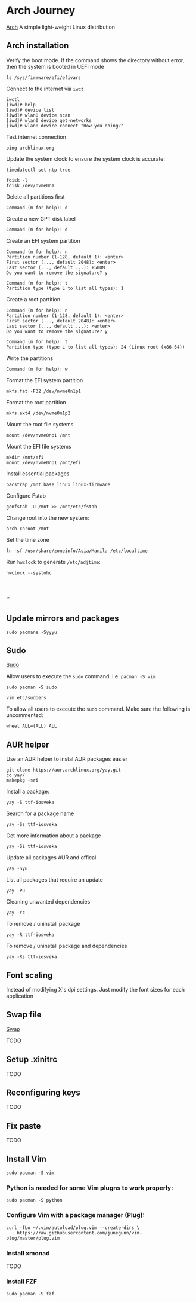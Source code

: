 # Arch Journey

[Arch](https://archlinux.org) A simple light-weight Linux distribution

## Arch installation

Verify the boot mode. If the command shows the directory without error, then the system is booted in UEFI mode

```shell
ls /sys/firmware/efi/efivars
```

Connect to the internet via `iwct`

```shell
iwctl
[iwd]# help
[iwd]# device list
[iwd]# wlan0 device scan
[iwd]# wlan0 device get-networks
[iwd]# wlan0 device connect "How you doing?"
```

Test internet connection

```shell
ping archlinux.org
```

Update the system clock to ensure the system clock is accurate:

```shell
timedatectl set-ntp true
```

```shell
fdisk -l
fdisk /dev/nvme0n1
```

Delete all partitions first

```shell
Command (m for help): d
```

Create a new GPT disk label

```shell
Command (m for help): d
```

Create an EFI system partition

```shell
Command (m for help): n
Partition number (1-128, default 1): <enter>
First sector (..., default 2048): <enter>
Last sector (..., default ...): +500M
Do you want to remove the signature? y

Command (m for help): t
Partition type (type L to list all types): 1
```

Create a root partition

```shell
Command (m for help): n
Partition number (1-128, default 1): <enter>
First sector (..., default 2048): <enter>
Last sector (..., default ...): <enter>
Do you want to remove the signature? y

Command (m for help): t
Partition type (type L to list all types): 24 (Linux root (x86-64))
```

Write the partitions

```shell
Command (m for help): w
```

Format the EFI system partition

```shell
mkfs.fat -F32 /dev/nvme0n1p1
```

Format the root partition

```shell
mkfs.ext4 /dev/nvme0n1p2
```

Mount the root file systems

```shell
mount /dev/nvme0np1 /mnt
```

Mount the EFI file systems

```shell
mkdir /mnt/efi
mount /dev/nvme0np1 /mnt/efi
```

Install essential packages

```shell
pacstrap /mnt base linux linux-firmware
```

Configure Fstab

```shell
genfstab -U /mnt >> /mnt/etc/fstab
```

Change root into the new system:

```shell
arch-chroot /mnt
```

Set the time zone

```shell
ln -sf /usr/share/zoneinfo/Asia/Manila /etc/localtime
```

Run `hwclock` to generate `/etc/adjtime`:

```shell
hwclock --systohc
```

```shell
```

```shell
```


```shell
```

``





## Update mirrors and packages

```shell
sudo pacmane -Syyyu
```

## Sudo

[Sudo](https://wiki.archlinux.org/index.php/Sudo)

Allow users to execute the `sudo` command. i.e. `pacman -S vim`

```shell
sudo pacman -S sudo
```

```shell
vim etc/sudoers
```

To allow all users to execute the `sudo` command. Make sure the following is uncommented:

```
wheel ALL=(ALL) ALL
```

## AUR helper

Use an AUR helper to instal AUR packages easier


```shell
git clone https://aur.archlinux.org/yay.git
cd yay/
makepkg -sri
```

Install a package:

```shell
yay -S ttf-iosveka
```

Search for a package name

```shell
yay -Ss ttf-iosveka
```

Get more information about a package

```shell
yay -Si ttf-iosveka
```

Update all packages AUR and offical

```shell
yay -Syu
```

List all packages that require an update

```shell
yay -Pu
```

Cleaning unwanted dependencies

```shell
yay -Yc
```

To remove / uninstall package

```shell
yay -R ttf-iosveka
```

To remove / uninstall package and dependencies

```shell
yay -Rs ttf-iosveka
```



## Font scaling

Instead of modifying X's dpi settings. Just modify the font sizes for each application

## Swap file

[Swap](https://wiki.archlinux.org/index.php/Swap)

TODO

## Setup .xinitrc

TODO

## Reconfiguring keys

TODO

## Fix paste

TODO

## Install Vim

```shell
sudo pacman -S vim
```

### Python is needed for some Vim plugns to work properly:

```shell
sudo pacman -S python
```

### Configure Vim with a package manager (Plug):

```shell
curl -fLo ~/.vim/autoload/plug.vim --create-dirs \
    https://raw.githubusercontent.com/junegunn/vim-plug/master/plug.vim
```

### Install xmonad

TODO

### Install FZF

```shell
sudo pacman -S fzf
```









```shell
```

